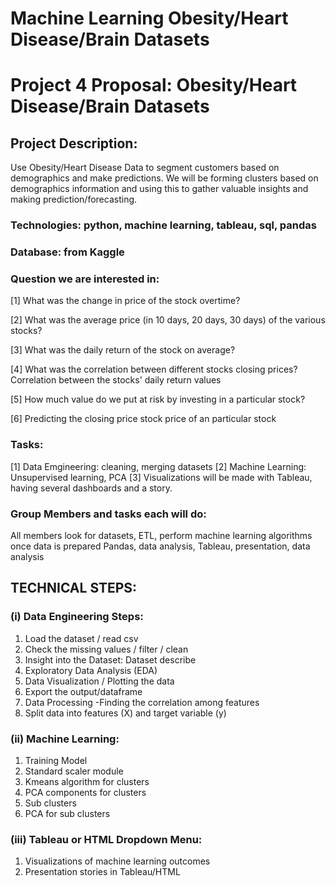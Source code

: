 # Machine Learning Obesity/Heart Disease/Brain Datasets

# Project 4 Proposal: Obesity/Heart Disease/Brain Datasets

## Project Description: 

Use Obesity/Heart Disease Data to segment customers based on demographics and make  predictions. We will be forming clusters based on demographics information and using this to gather valuable insights and making prediction/forecasting. 

### Technologies: python, machine learning, tableau, sql, pandas

### Database: from Kaggle 

### Question we are interested in: 

[1] What was the change in price of the stock overtime?

[2] What was the average price (in 10 days, 20 days, 30 days) of the various stocks?

[3] What was the daily return of the stock on average?

[4] What was the correlation between different stocks closing prices? Correlation between the stocks' daily return values

[5] How much value do we put at risk by investing in a particular stock?

[6] Predicting the closing price stock price of an particular stock

### Tasks: 

[1] Data Emgineering: cleaning, merging datasets 
[2] Machine Learning: Unsupervised learning, PCA 
[3] Visualizations will be made with Tableau, having several dashboards and a story.

### Group Members and tasks each will do: 

All members look for datasets, ETL, perform machine learning algorithms once data is prepared  Pandas, data analysis, Tableau, presentation, data analysis

## TECHNICAL STEPS:

### (i) Data Engineering Steps: 

1. Load the dataset / read csv
2. Check the missing values / filter / clean
3. Insight into the Dataset: Dataset describe
4. Exploratory Data Analysis (EDA)
5. Data Visualization / Plotting the data
6. Export the output/dataframe 
7. Data Processing -Finding the correlation among features
8. Split data into features (X) and target variable (y)


### (ii) Machine Learning: 

1. Training Model
2. Standard scaler module
3. Kmeans algorithm for clusters
4. PCA components for clusters
5. Sub clusters
6. PCA for sub clusters


### (iii) Tableau or HTML Dropdown Menu:
1. Visualizations of machine learning outcomes
2. Presentation stories in Tableau/HTML
